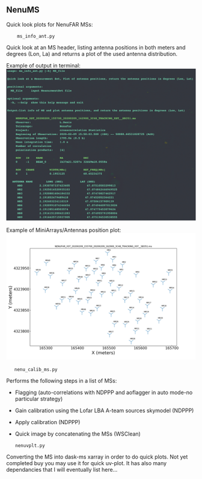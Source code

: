 ## NenuMS
Quick look plots for NenuFAR MSs: 

        ms_info_ant.py 
Quick look at an MS header, listing antenna positions in both meters and degrees (Lon, La)  and returns a plot of the used antenna distribution.  


Example of output in terminal: 
![Image description](https://github.com/tremou/Nenu/blob/master/print.png)


Example of MiniArrays/Antennas position plot:
![Image description](https://github.com/tremou/Nenu/blob/master/NENUFAR_XST_20200209_155700_20200209_162900_3C48_TRACKING_XST__SB351.ms_plotant.png)


       nenu_calib_ms.py
  Performs the following steps in a list of MSs: 
  - Flagging (auto-correlations with NDPPP and aoflagger in auto mode-no particular strategy) 
  - Gain calibration using the Lofar LBA  A-team sources skymodel (NDPPP)
  - Apply calibration (NDPPP)
  - Quick image by concatenating the MSs (WSClean) 
  
  
  
        nenuvplt.py
  Converting the MS into dask-ms xarray in order to do quick plots. 
  Not yet completed buy you may use it for quick uv-plot. It has also many dependancies that I will eventually list here... 
  

